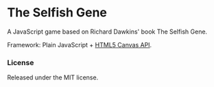# The Selfish Gene
A JavaScript game based on Richard Dawkins' book The Selfish Gene.

Framework: Plain JavaScript + [HTML5 Canvas API](https://developer.mozilla.org/en-US/docs/Web/API/Canvas_API).

### License
Released under the MIT license.
